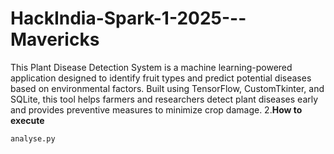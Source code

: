 # HackIndia-Spark-1-2025---Mavericks
This Plant Disease Detection System is a machine learning-powered application designed to identify fruit types and predict potential diseases based on environmental factors. Built using TensorFlow, CustomTkinter, and SQLite, this tool helps farmers and researchers detect plant diseases early and provides preventive measures to minimize crop damage.
2.**How to execute**
```bash
analyse.py
